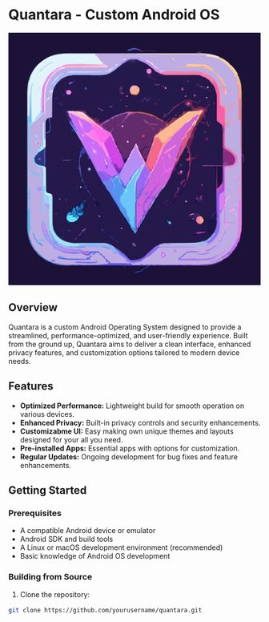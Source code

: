 # Quantara - Custom Android OS

![Quantara Logo](https://github.com/QuantungDev/Quantara/blob/main/quantara_logo.svg)

## Overview
Quantara is a custom Android Operating System designed to provide a streamlined, performance-optimized, and user-friendly experience. Built from the ground up, Quantara aims to deliver a clean interface, enhanced privacy features, and customization options tailored to modern device needs.

## Features
- **Optimized Performance:** Lightweight build for smooth operation on various devices.
- **Enhanced Privacy:** Built-in privacy controls and security enhancements.
- **Customizabme UI:** Easy making own unique themes and layouts designed for your all you need.
- **Pre-installed Apps:** Essential apps with options for customization.
- **Regular Updates:** Ongoing development for bug fixes and feature enhancements.

## Getting Started
### Prerequisites
- A compatible Android device or emulator
- Android SDK and build tools
- A Linux or macOS development environment (recommended)
- Basic knowledge of Android OS development

### Building from Source
1. Clone the repository:
```bash
git clone https://github.com/yourusername/quantara.git
